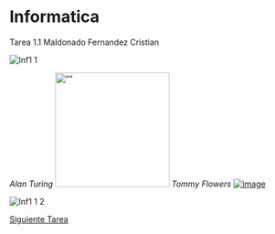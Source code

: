 # Informatica
Tarea 1.1 Maldonado Fernandez Cristian

![Inf1 1](https://github.com/jzavalar/Informatica/assets/142453680/9ad6fca3-40fc-4057-bc99-f0b9ef39e051)


*Alan Turing*
<img src="https://github.com/jzavalar/Informatica/assets/142453680/892f6ad7-93c7-490c-a353-ea50909614fb" alt= “” width="200" height="200">
*Tommy Flowers*
[![image](https://github.com/jzavalar/Informatica/assets/142453680/d4a24d42-7623-46aa-8547-e3b73b96d506)](url)

![Inf1 1 2](https://github.com/jzavalar/Informatica/assets/142453680/8f6ee540-bdf8-491d-8f97-fe9a92d7d0d0)

[Siguiente Tarea](Tarea1,2.md)
